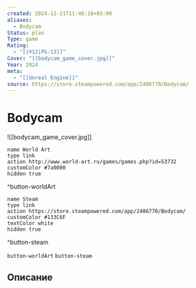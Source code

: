 ```yaml
---
created: 2024-12-21T11:48:18+03:00
aliases:
  - Bodycam
Status: plan
Type: game
Rating:
  - "[[®️12|PG-13]]"
Cover: "[[bodycam_game_cover.jpg]]"
Year: 2024
meta:
  - "[[Unreal Engine]]"
source: https://store.steampowered.com/app/2406770/Bodycam/
---
```


# Bodycam

![[bodycam_game_cover.jpg]]

```button
name World Art
type link
action http://www.world-art.ru/games/games.php?id=53732
customColor #7a0000
hidden true
```
^button-worldArt

```button
name Steam
type link
action https://store.steampowered.com/app/2406770/Bodycam/
customColor #133C6F
textColor white
hidden true
```
^button-steam



`button-worldArt` `button-steam`

## Описание



